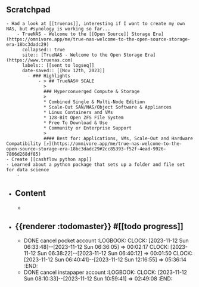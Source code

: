 ## Scratchpad
	- Had a look at [[truenas]], interesting if I want to create my own NAS, but #synology is working so far...
		- TrueNAS - Welcome to the [[Open Source]] Storage Era](https://omnivore.app/me/true-nas-welcome-to-the-open-source-storage-era-18bc3dadc29)
		  collapsed:: true
		  site:: [TrueNAS - Welcome to the Open Storage Era](https://www.truenas.com)
		  labels:: [[sent to logseq]]
		  date-saved:: [[Nov 12th, 2023]]
			- ### Highlights
				- > ## TrueNAS® SCALE
				  > 
				  ### Hyperconverged Compute & Storage
				  > 
				  * Combined Single & Multi-Node Edition
				  * Scale-Out SAN/NAS/Object Software & Appliances
				  * Linux Containers and VMs
				  * 128-Bit Open ZFS File System
				  * Free To Download & Use
				  * Community or Enterprise Support
				  > 
				  #### Best for: Applications, VMs, Scale-Out and Hardware Compatibility [⤴️](https://omnivore.app/me/true-nas-welcome-to-the-open-source-storage-era-18bc3dadc29#2cc85393-f52f-4ead-9926-7866d268df85)
	- Create [[cashflow python app]]
	- Learned about a python package that sets up a folder and file set for data science
		-
- ## Content
	-
- ## {{renderer :todomaster}} #[[todo progress]]
	- DONE cancel pocket account
	  :LOGBOOK:
	  CLOCK: [2023-11-12 Sun 06:33:48]--[2023-11-12 Sun 06:36:05] =>  00:02:17
	  CLOCK: [2023-11-12 Sun 06:38:22]--[2023-11-12 Sun 06:40:12] =>  00:01:50
	  CLOCK: [2023-11-12 Sun 06:40:41]--[2023-11-12 Sun 12:16:55] =>  05:36:14
	  :END:
	- DONE cancel instapaper account
	  :LOGBOOK:
	  CLOCK: [2023-11-12 Sun 08:10:33]--[2023-11-12 Sun 10:59:41] =>  02:49:08
	  :END: